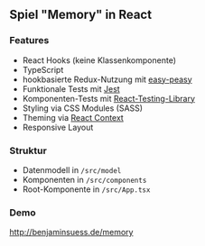 ## Spiel "Memory" in React

### Features
  * React Hooks (keine Klassenkomponente)
  * TypeScript
  * hookbasierte Redux-Nutzung mit [easy-peasy](https://github.com/ctrlplusb/easy-peasy)
  * Funktionale Tests mit [Jest](https://jestjs.io/)
  * Komponenten-Tests mit [React-Testing-Library](https://github.com/kentcdodds/react-testing-library)
  * Styling via CSS Modules (SASS)
  * Theming via [React Context](https://reactjs.org/docs/context.html)
  * Responsive Layout
  
### Struktur
  * Datenmodell in `/src/model`
  * Komponenten in `/src/components`
  * Root-Komponente in `/src/App.tsx`
  
### Demo
http://benjaminsuess.de/memory
